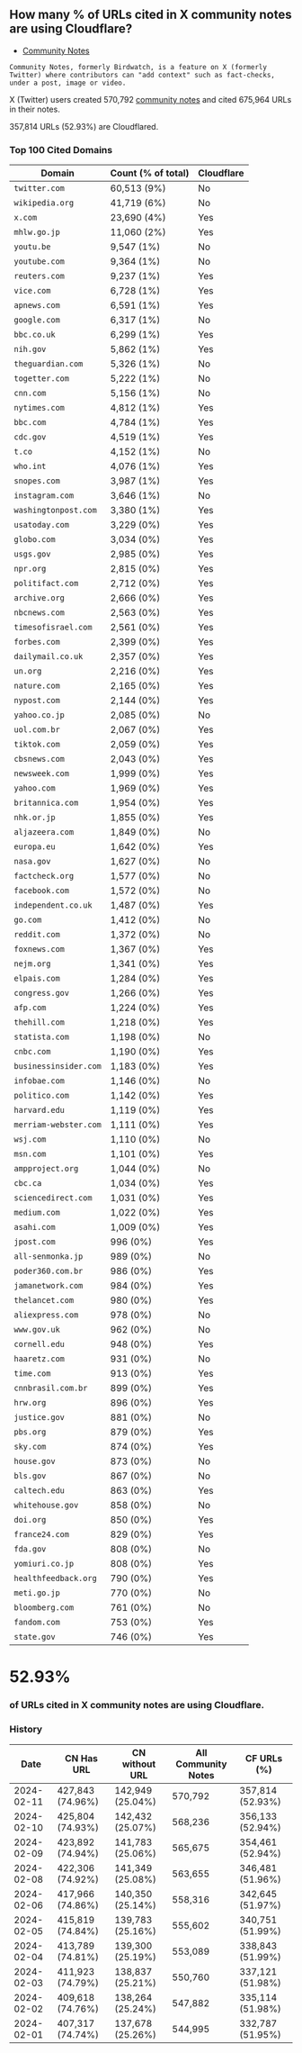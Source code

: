 ## How many % of URLs cited in X community notes are using Cloudflare?


- [Community Notes](https://en.wikipedia.org/wiki/Community_Notes)
```
Community Notes, formerly Birdwatch, is a feature on X (formerly Twitter) where contributors can "add context" such as fact-checks, under a post, image or video.
```

[//]: # (begin)

X (Twitter) users created 570,792 [community notes](https://en.wikipedia.org/wiki/Community_Notes) and cited 675,964 URLs in their notes.

357,814 URLs (52.93%) are Cloudflared.


### Top 100 Cited Domains
| Domain | Count (% of total) | Cloudflare |
| --- | --- | --- |
| `twitter.com` | 60,513 (9%) | No |
| `wikipedia.org` | 41,719 (6%) | No |
| `x.com` | 23,690 (4%) | Yes |
| `mhlw.go.jp` | 11,060 (2%) | Yes |
| `youtu.be` | 9,547 (1%) | No |
| `youtube.com` | 9,364 (1%) | No |
| `reuters.com` | 9,237 (1%) | Yes |
| `vice.com` | 6,728 (1%) | Yes |
| `apnews.com` | 6,591 (1%) | Yes |
| `google.com` | 6,317 (1%) | No |
| `bbc.co.uk` | 6,299 (1%) | Yes |
| `nih.gov` | 5,862 (1%) | Yes |
| `theguardian.com` | 5,326 (1%) | No |
| `togetter.com` | 5,222 (1%) | No |
| `cnn.com` | 5,156 (1%) | No |
| `nytimes.com` | 4,812 (1%) | Yes |
| `bbc.com` | 4,784 (1%) | Yes |
| `cdc.gov` | 4,519 (1%) | Yes |
| `t.co` | 4,152 (1%) | No |
| `who.int` | 4,076 (1%) | Yes |
| `snopes.com` | 3,987 (1%) | Yes |
| `instagram.com` | 3,646 (1%) | No |
| `washingtonpost.com` | 3,380 (1%) | Yes |
| `usatoday.com` | 3,229 (0%) | Yes |
| `globo.com` | 3,034 (0%) | Yes |
| `usgs.gov` | 2,985 (0%) | Yes |
| `npr.org` | 2,815 (0%) | Yes |
| `politifact.com` | 2,712 (0%) | Yes |
| `archive.org` | 2,666 (0%) | Yes |
| `nbcnews.com` | 2,563 (0%) | Yes |
| `timesofisrael.com` | 2,561 (0%) | Yes |
| `forbes.com` | 2,399 (0%) | Yes |
| `dailymail.co.uk` | 2,357 (0%) | Yes |
| `un.org` | 2,216 (0%) | Yes |
| `nature.com` | 2,165 (0%) | Yes |
| `nypost.com` | 2,144 (0%) | Yes |
| `yahoo.co.jp` | 2,085 (0%) | No |
| `uol.com.br` | 2,067 (0%) | Yes |
| `tiktok.com` | 2,059 (0%) | Yes |
| `cbsnews.com` | 2,043 (0%) | Yes |
| `newsweek.com` | 1,999 (0%) | Yes |
| `yahoo.com` | 1,969 (0%) | Yes |
| `britannica.com` | 1,954 (0%) | Yes |
| `nhk.or.jp` | 1,855 (0%) | Yes |
| `aljazeera.com` | 1,849 (0%) | No |
| `europa.eu` | 1,642 (0%) | Yes |
| `nasa.gov` | 1,627 (0%) | No |
| `factcheck.org` | 1,577 (0%) | No |
| `facebook.com` | 1,572 (0%) | No |
| `independent.co.uk` | 1,487 (0%) | Yes |
| `go.com` | 1,412 (0%) | No |
| `reddit.com` | 1,372 (0%) | No |
| `foxnews.com` | 1,367 (0%) | Yes |
| `nejm.org` | 1,341 (0%) | Yes |
| `elpais.com` | 1,284 (0%) | Yes |
| `congress.gov` | 1,266 (0%) | Yes |
| `afp.com` | 1,224 (0%) | Yes |
| `thehill.com` | 1,218 (0%) | Yes |
| `statista.com` | 1,198 (0%) | No |
| `cnbc.com` | 1,190 (0%) | Yes |
| `businessinsider.com` | 1,183 (0%) | Yes |
| `infobae.com` | 1,146 (0%) | No |
| `politico.com` | 1,142 (0%) | Yes |
| `harvard.edu` | 1,119 (0%) | Yes |
| `merriam-webster.com` | 1,111 (0%) | Yes |
| `wsj.com` | 1,110 (0%) | No |
| `msn.com` | 1,101 (0%) | Yes |
| `ampproject.org` | 1,044 (0%) | No |
| `cbc.ca` | 1,034 (0%) | Yes |
| `sciencedirect.com` | 1,031 (0%) | Yes |
| `medium.com` | 1,022 (0%) | Yes |
| `asahi.com` | 1,009 (0%) | Yes |
| `jpost.com` | 996 (0%) | Yes |
| `all-senmonka.jp` | 989 (0%) | No |
| `poder360.com.br` | 986 (0%) | Yes |
| `jamanetwork.com` | 984 (0%) | Yes |
| `thelancet.com` | 980 (0%) | Yes |
| `aliexpress.com` | 978 (0%) | No |
| `www.gov.uk` | 962 (0%) | No |
| `cornell.edu` | 948 (0%) | Yes |
| `haaretz.com` | 931 (0%) | No |
| `time.com` | 913 (0%) | Yes |
| `cnnbrasil.com.br` | 899 (0%) | Yes |
| `hrw.org` | 896 (0%) | Yes |
| `justice.gov` | 881 (0%) | No |
| `pbs.org` | 879 (0%) | Yes |
| `sky.com` | 874 (0%) | Yes |
| `house.gov` | 873 (0%) | No |
| `bls.gov` | 867 (0%) | No |
| `caltech.edu` | 863 (0%) | Yes |
| `whitehouse.gov` | 858 (0%) | No |
| `doi.org` | 850 (0%) | Yes |
| `france24.com` | 829 (0%) | Yes |
| `fda.gov` | 808 (0%) | No |
| `yomiuri.co.jp` | 808 (0%) | Yes |
| `healthfeedback.org` | 790 (0%) | Yes |
| `meti.go.jp` | 770 (0%) | No |
| `bloomberg.com` | 761 (0%) | No |
| `fandom.com` | 753 (0%) | Yes |
| `state.gov` | 746 (0%) | Yes |


# 52.93%
### of URLs cited in X community notes are using Cloudflare.


### History
| Date | CN Has URL | CN without URL | All Community Notes | CF URLs (%) |
| --- | --- | --- | --- | --- |
| 2024-02-11 | 427,843 (74.96%) | 142,949 (25.04%) | 570,792 | 357,814 (52.93%) |
| 2024-02-10 | 425,804 (74.93%) | 142,432 (25.07%) | 568,236 | 356,133 (52.94%) |
| 2024-02-09 | 423,892 (74.94%) | 141,783 (25.06%) | 565,675 | 354,461 (52.94%) |
| 2024-02-08 | 422,306 (74.92%) | 141,349 (25.08%) | 563,655 | 346,481 (51.96%) |
| 2024-02-06 | 417,966 (74.86%) | 140,350 (25.14%) | 558,316 | 342,645 (51.97%) |
| 2024-02-05 | 415,819 (74.84%) | 139,783 (25.16%) | 555,602 | 340,751 (51.99%) |
| 2024-02-04 | 413,789 (74.81%) | 139,300 (25.19%) | 553,089 | 338,843 (51.99%) |
| 2024-02-03 | 411,923 (74.79%) | 138,837 (25.21%) | 550,760 | 337,121 (51.98%) |
| 2024-02-02 | 409,618 (74.76%) | 138,264 (25.24%) | 547,882 | 335,114 (51.98%) |
| 2024-02-01 | 407,317 (74.74%) | 137,678 (25.26%) | 544,995 | 332,787 (51.95%) |
